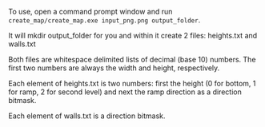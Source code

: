 To use, open a command prompt window and run `create_map/create_map.exe input_png.png output_folder`.

It will mkdir output_folder for you and within it create 2 files: heights.txt and walls.txt

Both files are whitespace delimited lists of decimal (base 10) numbers. The first two numbers are always the width and height, respectively.

Each element of heights.txt is two numbers: first the height (0 for bottom, 1 for ramp, 2 for second level) and next the ramp direction as a direction bitmask.

Each element of walls.txt is a direction bitmask.
